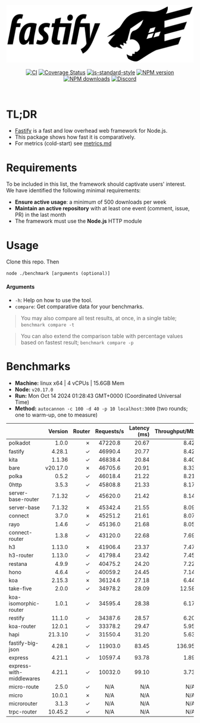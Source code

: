 <div align="center">
  <img src="https://github.com/fastify/graphics/raw/HEAD/fastify-landscape-outlined.svg" width="650" height="auto"/>
</div>

<div align="center">

[![CI](https://github.com/fastify/fastify/workflows/ci/badge.svg)](https://github.com/fastify/fastify/actions/workflows/ci.yml)
[![Coverage Status](https://coveralls.io/repos/github/fastify/fastify/badge.svg?branch=master)](https://coveralls.io/github/fastify/fastify?branch=master)
[![js-standard-style](https://img.shields.io/badge/code%20style-standard-brightgreen.svg?style=flat)](http://standardjs.com/)
[![NPM version](https://img.shields.io/npm/v/fastify.svg?style=flat)](https://www.npmjs.com/package/fastify)
[![NPM downloads](https://img.shields.io/npm/dm/fastify.svg?style=flat)](https://www.npmjs.com/package/fastify) [![Discord](https://img.shields.io/discord/725613461949906985)](https://discord.gg/fastify)

</div>
<br />

# TL;DR

* [Fastify](https://github.com/fastify/fastify) is a fast and low overhead web framework for Node.js.
* This package shows how fast it is comparatively.
* For metrics (cold-start) see [metrics.md](./METRICS.md)

# Requirements

To be included in this list, the framework should captivate users' interest. We have identified the following minimal requirements:
- **Ensure active usage**: a minimum of 500 downloads per week
- **Maintain an active repository** with at least one event (comment, issue, PR) in the last month
- The framework must use the **Node.js** HTTP module

# Usage

Clone this repo. Then 

```
node ./benchmark [arguments (optional)]
```

#### Arguments

* `-h`: Help on how to use the tool.
* `compare`: Get comparative data for your benchmarks.

> You may also compare all test results, at once, in a single table; `benchmark compare -t`

> You can also extend the comparison table with percentage values based on fastest result; `benchmark compare -p`
# Benchmarks

* __Machine:__ linux x64 | 4 vCPUs | 15.6GB Mem
* __Node:__ `v20.17.0`
* __Run:__ Mon Oct 14 2024 01:28:43 GMT+0000 (Coordinated Universal Time)
* __Method:__ `autocannon -c 100 -d 40 -p 10 localhost:3000` (two rounds; one to warm-up, one to measure)

|                          | Version  | Router | Requests/s | Latency (ms) | Throughput/Mb |
| :--                      | --:      | --:    | :-:        | --:          | --:           |
| polkadot                 | 1.0.0    | ✗      | 47220.8    | 20.67        | 8.42          |
| fastify                  | 4.28.1   | ✓      | 46990.4    | 20.77        | 8.42          |
| kita                     | 1.1.36   | ✓      | 46838.4    | 20.84        | 8.40          |
| bare                     | v20.17.0 | ✗      | 46705.6    | 20.91        | 8.33          |
| polka                    | 0.5.2    | ✓      | 46018.4    | 21.22        | 8.21          |
| 0http                    | 3.5.3    | ✓      | 45808.8    | 21.33        | 8.17          |
| server-base-router       | 7.1.32   | ✓      | 45620.0    | 21.42        | 8.14          |
| server-base              | 7.1.32   | ✗      | 45342.4    | 21.55        | 8.09          |
| connect                  | 3.7.0    | ✗      | 45251.2    | 21.61        | 8.07          |
| rayo                     | 1.4.6    | ✓      | 45136.0    | 21.68        | 8.05          |
| connect-router           | 1.3.8    | ✓      | 43120.0    | 22.68        | 7.69          |
| h3                       | 1.13.0   | ✗      | 41906.4    | 23.37        | 7.47          |
| h3-router                | 1.13.0   | ✓      | 41798.4    | 23.42        | 7.45          |
| restana                  | 4.9.9    | ✓      | 40475.2    | 24.20        | 7.22          |
| hono                     | 4.6.4    | ✓      | 40059.2    | 24.45        | 7.14          |
| koa                      | 2.15.3   | ✗      | 36124.6    | 27.18        | 6.44          |
| take-five                | 2.0.0    | ✓      | 34978.2    | 28.09        | 12.58         |
| koa-isomorphic-router    | 1.0.1    | ✓      | 34595.4    | 28.38        | 6.17          |
| restify                  | 11.1.0   | ✓      | 34387.6    | 28.57        | 6.20          |
| koa-router               | 12.0.1   | ✓      | 33378.2    | 29.47        | 5.95          |
| hapi                     | 21.3.10  | ✓      | 31550.4    | 31.20        | 5.63          |
| fastify-big-json         | 4.28.1   | ✓      | 11903.0    | 83.45        | 136.95        |
| express                  | 4.21.1   | ✓      | 10597.4    | 93.78        | 1.89          |
| express-with-middlewares | 4.21.1   | ✓      | 10032.0    | 99.10        | 3.73          |
| micro-route              | 2.5.0    | ✓      | N/A        | N/A          | N/A           |
| micro                    | 10.0.1   | ✗      | N/A        | N/A          | N/A           |
| microrouter              | 3.1.3    | ✓      | N/A        | N/A          | N/A           |
| trpc-router              | 10.45.2  | ✓      | N/A        | N/A          | N/A           |
